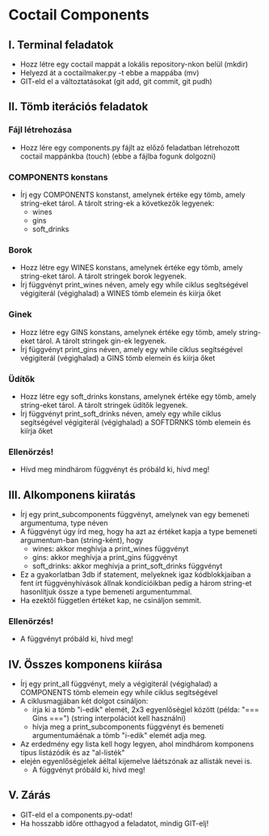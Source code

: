 # Coctail Components

## I. Terminal feladatok
- Hozz létre egy coctail mappát a lokális repository-nkon belül (mkdir)
- Helyezd át a coctailmaker.py -t ebbe a mappába (mv)
- GIT-eld el a változtatásokat (git add, git commit, git pudh)

## II. Tömb iterációs feladatok

### Fájl létrehozása
- Hozz lére egy components.py fájlt az előző feladatban létrehozott coctail mappánkba (touch) (ebbe a fájlba fogunk dolgozni)

### COMPONENTS konstans
- Írj egy COMPONENTS konstanst, amelynek értéke egy tömb, amely string-eket tárol. A tárolt string-ek a következők legyenek:
  - wines
  - gins
  - soft_drinks

### Borok
- Hozz létre egy WINES konstans, amelynek értéke egy tömb, amely string-eket tárol. A tárolt stringek borok legyenek.
- Írj függvényt print_wines néven, amely egy while ciklus segítségével végigiterál (végighalad) a WINES tömb elemein és kiírja őket

### Ginek
- Hozz létre egy GINS konstans, amelynek értéke egy tömb, amely string-eket tárol. A tárolt stringek gin-ek legyenek.
- Írj függvényt print_gins néven, amely egy while ciklus segítségével végigiterál (végighalad) a GINS tömb elemein és kiírja őket
 
### Üdítők
- Hozz létre egy soft_drinks konstans, amelynek értéke egy tömb, amely string-eket tárol. A tárolt stringek üdítők legyenek.
- Írj függvényt print_soft_drinks néven, amely egy while ciklus segítségével végigiterál (végighalad) a SOFTDRNKS tömb elemein és kiírja őket

### Ellenörzés!
- Hívd meg mindhárom függvényt és próbáld ki, hívd meg!

## III. Alkomponens kiiratás
- Írj egy print_subcomponents függvényt, amelynek van egy bemeneti argumentuma, type néven
- A függvényt úgy írd meg, hogy ha azt az értéket kapja a type bemeneti argumentum-ban (string-ként), hogy
  - wines: akkor meghívja a print_wines függvényt
  - gins: akkor meghívja a print_gins függvényt
  - soft_drinks: akkor meghívja a print_soft_drinks függvényt
- Ez a gyakorlatban 3db if statement, melyeknek igaz kódblokkjaiban a fent írt függvényhívások állnak
  kondícióikban pedig a három string-et hasonlítjuk össze a type bemeneti argumentummal.
- Ha ezektől független értéket kap, ne csináljon semmit.

### Ellenörzés!
- A függvényt próbáld ki, hívd meg!

## IV. Összes komponens kiírása
- Írj egy print_all függvényt, mely a végigiterál (végighalad) a COMPONENTS tömb elemein egy while ciklus segítségével
- A ciklusmagjában két dolgot csináljon:
  - írja ki a tömb "i-edik" elemét, 2x3 egyenlőségjel között (példa: "=== Gins ===") (string interpolációt kell használni)
  - hívja meg a print_subcomponents függvényt és bemeneti argumentumáénak a tömb "i-edik" elemét adja meg.
- Az erdedmény egy lista kell hogy legyen, ahol mindhárom komponens típus listázódik és az "al-listék"
- elején egyenlőségjelek áéltal kijemelve láétszónak az allisták nevei is.
  - A függvényt próbáld ki, hívd meg!
 
## V. Zárás
- GIT-eld el a components.py-odat!
- Ha hosszabb időre otthagyod a feladatot, mindig GIT-elj!
